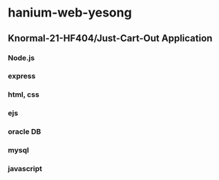 
# hanium-web-yesong

## Knormal-21-HF404/Just-Cart-Out Application
### Node.js
### express
### html, css
### ejs
### oracle DB
### mysql
### javascript
